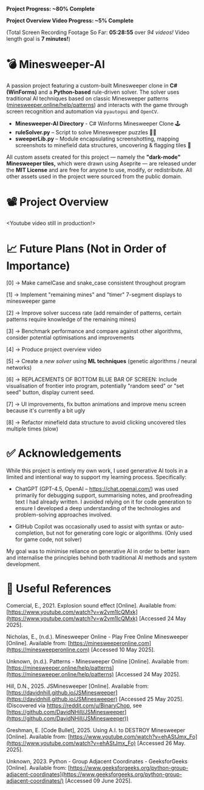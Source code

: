 **Project Progress: ~80% Complete**

**Project Overview Video Progress: ~5% Complete**

(Total Screen Recording Footage So Far: **05:28:55** over _94 videos!_ Video length goal is **7 minutes!**) 

# 💣 Minesweeper-AI
A passion project featuring a custom-built Minesweeper clone in **C# (WinForms)** and a **Python-based** rule-driven solver. The solver uses traditional AI techniques based on classic Minesweeper patterns ([minesweeper.online/help/patterns](minesweeper.online/help/patterns)) and interacts with the game through screen recognition and automation via `pyautogui` and `OpenCV`.


- **Minesweeper-AI Directory** - C# Winforms Minesweeper Clone 🕹️
- **ruleSolver.py** – Script to solve Minesweeper puzzles 👨‍🏫
- **sweeperLib.py** – Module encapsulating screenshotting, mapping screenshots to minefield data structures, uncovering & flagging tiles 🧰


All custom assets created for this project — namely the **"dark-mode" Minesweeper tiles,** which were drawn using Aseprite — are released under the **MIT License** and are free for anyone to use, modify, or redistribute. All other assets used in the project were sourced from the public domain.

# 📽️ Project Overview
\<Youtube video still in production!\>

# 📈 Future Plans (Not in Order of Importance)
[0] -> Make camelCase and snake_case consistent throughout program

[1] -> Implement "remaining mines" and "timer" 7-segment displays to minesweeper game

[2] -> Improve solver success rate (add remainder of patterns, certain patterns require knowledge of the remaining mines)

[3] -> Benchmark performance and compare against other algorithms, consider potential optimisations and improvements

[4] -> Produce project overview video

[5] -> Create a _new solver_ using **ML techniques** (genetic algorithms / neural networks)

[6] -> REPLACEMENTS OF BOTTOM BLUE BAR OF SCREEN: Include visualisation of frontier into program, potentially "random seed" or "set seed" button, display current seed.

[7] -> UI improvements, fix button animations and improve menu screen because it's currently a bit ugly

[8] -> Refactor minefield data structure to avoid clicking uncovered tiles multiple times (slow)

# ✅ Acknowledgements
While this project is entirely my own work, I used generative AI tools in a limited and intentional way to support my learning process. Specifically:

- ChatGPT (GPT-4.5, OpenAI – https://chat.openai.com/) was used primarily for debugging support, summarising notes, and proofreading text I had already written. I avoided relying on it for code generation to ensure I developed a deep understanding of the technologies and problem-solving approaches involved.

- GitHub Copilot was occasionally used to assist with syntax or auto-completion, but not for generating core logic or algorithms. (Only used for game code, not solver)

My goal was to minimise reliance on generative AI in order to better learn and internalise the principles behind both traditional AI methods and system development.

# 🔗 Useful References
Comercial, E., 2021. Explosion sound effect [Online]. Available from: [https://www.youtube.com/watch?v=w2vm1lcQMxk](https://www.youtube.com/watch?v=w2vm1lcQMxk) [Accessed 24 May 2025].

Nicholas, E., (n.d.). Minesweeper Online - Play Free Online Minesweeper [Online]. Available from: [https://minesweeperonline.com](https://minesweeperonline.com) [Accessed 10 May 2025].

Unknown, (n.d.). Patterns - Minesweeper Online [Online]. Available from: [https://minesweeper.online/help/patterns](https://minesweeper.online/help/patterns) [Accessed 24 May 2025].

Hill, D.N., 2025. JSMinesweeper [Online]. Available from: [https://davidnhill.github.io/JSMinesweeper](https://davidnhill.github.io/JSMinesweeper) [Accessed 25 May 2025]. (Discovered via [htttps://reddit.com/u/BinaryChop](https://reddit.com/u/BinaryChop), see [https://github.com/DavidNHill/JSMinesweeper](https://github.com/DavidNHill/JSMinesweeper))

Greshman, E. [Code Bullet], 2025. Using A.I. to DESTROY Minesweeper [Online]. Available from: [https://www.youtube.com/watch?v=ehAStJmx_Fo](https://www.youtube.com/watch?v=ehAStJmx_Fo) [Accessed 26 May. 2025].

Unknown, 2023. Python - Group Adjacent Coordinates - GeeksforGeeks [Online]. Available from: [https://www.geeksforgeeks.org/python-group-adjacent-coordinates](https://www.geeksforgeeks.org/python-group-adjacent-coordinates/) [Accessed 09 June 2025].
